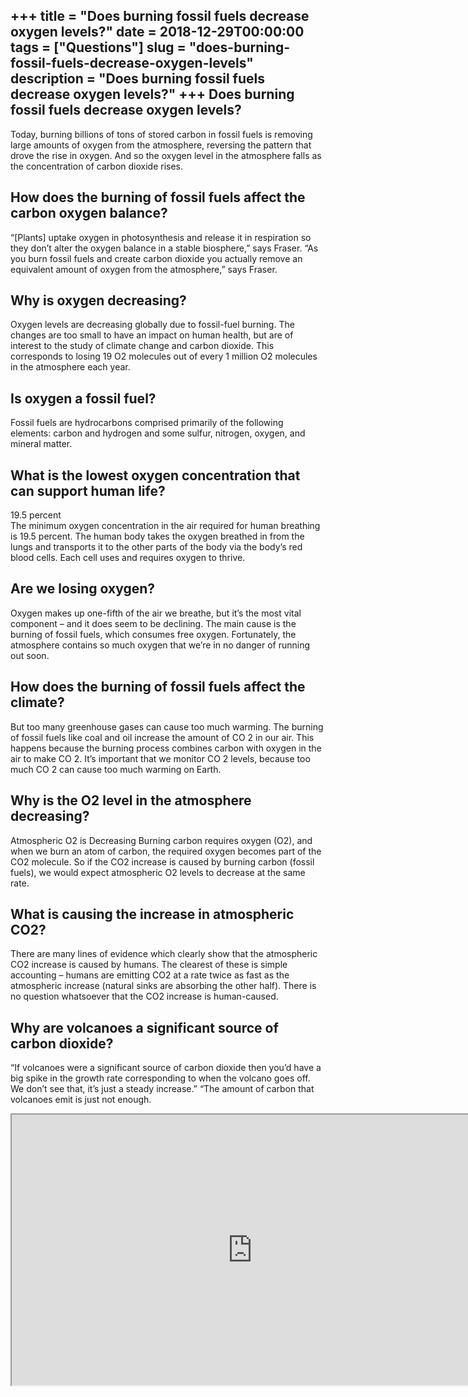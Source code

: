 +++
title = "Does burning fossil fuels decrease oxygen levels?"
date = 2018-12-29T00:00:00
tags = ["Questions"]
slug = "does-burning-fossil-fuels-decrease-oxygen-levels"
description = "Does burning fossil fuels decrease oxygen levels?"
+++
Does burning fossil fuels decrease oxygen levels?
-------------------------------------------------

Today, burning billions of tons of stored carbon in fossil fuels is removing large amounts of oxygen from the atmosphere, reversing the pattern that drove the rise in oxygen. And so the oxygen level in the atmosphere falls as the concentration of carbon dioxide rises.

How does the burning of fossil fuels affect the carbon oxygen balance?
----------------------------------------------------------------------

“\[Plants\] uptake oxygen in photosynthesis and release it in respiration so they don’t alter the oxygen balance in a stable biosphere,” says Fraser. “As you burn fossil fuels and create carbon dioxide you actually remove an equivalent amount of oxygen from the atmosphere,” says Fraser.

Why is oxygen decreasing?
-------------------------

Oxygen levels are decreasing globally due to fossil-fuel burning. The changes are too small to have an impact on human health, but are of interest to the study of climate change and carbon dioxide. This corresponds to losing 19 O2 molecules out of every 1 million O2 molecules in the atmosphere each year.

Is oxygen a fossil fuel?
------------------------

Fossil fuels are hydrocarbons comprised primarily of the following elements: carbon and hydrogen and some sulfur, nitrogen, oxygen, and mineral matter.

What is the lowest oxygen concentration that can support human life?
--------------------------------------------------------------------

19.5 percent  
The minimum oxygen concentration in the air required for human breathing is 19.5 percent. The human body takes the oxygen breathed in from the lungs and transports it to the other parts of the body via the body’s red blood cells. Each cell uses and requires oxygen to thrive.

Are we losing oxygen?
---------------------

Oxygen makes up one-fifth of the air we breathe, but it’s the most vital component – and it does seem to be declining. The main cause is the burning of fossil fuels, which consumes free oxygen. Fortunately, the atmosphere contains so much oxygen that we’re in no danger of running out soon.

How does the burning of fossil fuels affect the climate?
--------------------------------------------------------

But too many greenhouse gases can cause too much warming. The burning of fossil fuels like coal and oil increase the amount of CO 2 in our air. This happens because the burning process combines carbon with oxygen in the air to make CO 2. It’s important that we monitor CO 2 levels, because too much CO 2 can cause too much warming on Earth.

Why is the O2 level in the atmosphere decreasing?
-------------------------------------------------

Atmospheric O2 is Decreasing Burning carbon requires oxygen (O2), and when we burn an atom of carbon, the required oxygen becomes part of the CO2 molecule. So if the CO2 increase is caused by burning carbon (fossil fuels), we would expect atmospheric O2 levels to decrease at the same rate.

What is causing the increase in atmospheric CO2?
------------------------------------------------

There are many lines of evidence which clearly show that the atmospheric CO2 increase is caused by humans. The clearest of these is simple accounting – humans are emitting CO2 at a rate twice as fast as the atmospheric increase (natural sinks are absorbing the other half). There is no question whatsoever that the CO2 increase is human-caused.

Why are volcanoes a significant source of carbon dioxide?
---------------------------------------------------------

“If volcanoes were a significant source of carbon dioxide then you’d have a big spike in the growth rate corresponding to when the volcano goes off. We don’t see that, it’s just a steady increase.” “The amount of carbon that volcanoes emit is just not enough.

<iframe allow="accelerometer; autoplay; clipboard-write; encrypted-media; gyroscope; picture-in-picture" allowfullscreen="" class="__youtube_prefs__  epyt-is-override  no-lazyload" data-no-lazy="1" data-origheight="433" data-origwidth="770" data-skipgform_ajax_framebjll="" height="433" id="_ytid_22636" loading="lazy" src="https://www.youtube.com/embed/v2aShVTMMNc?enablejsapi=1&autoplay=0&cc_load_policy=0&cc_lang_pref=&iv_load_policy=1&loop=0&modestbranding=0&rel=1&fs=1&playsinline=0&autohide=2&theme=dark&color=red&controls=1&" title="YouTube player" width="770"></iframe>